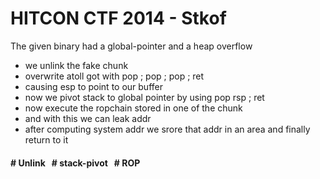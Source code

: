 # HITCON CTF 2014 - Stkof 

The given binary had a global-pointer and a heap overflow

 * we unlink the fake chunk 
 * overwrite atoll got with pop ; pop ; pop ; ret
 * causing esp to point to our buffer 
 * now we pivot stack to global pointer by using pop rsp ; ret
 * now execute the ropchain stored in one of the chunk 
 * and with this we can leak addr
 * after computing system addr we srore that addr in an area and finally return to it   


#### \# Unlink &nbsp; \# stack-pivot &nbsp; \# ROP